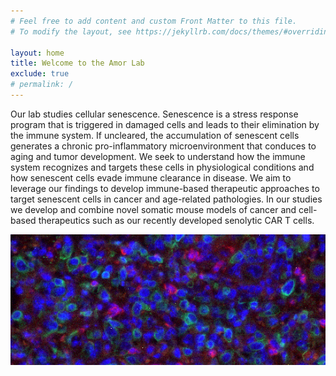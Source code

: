 ```yaml
---
# Feel free to add content and custom Front Matter to this file.
# To modify the layout, see https://jekyllrb.com/docs/themes/#overriding-theme-defaults

layout: home
title: Welcome to the Amor Lab
exclude: true
# permalink: /
---
```


Our lab studies cellular senescence. Senescence is a stress response program that is triggered in damaged cells and leads to their elimination by the immune system. If uncleared, the accumulation of senescent cells generates a chronic pro-inflammatory microenvironment that conduces to aging and tumor development. We seek to understand how the immune system recognizes and targets these cells in physiological conditions and how senescent cells evade immune clearance in disease. We aim to leverage our findings to develop immune-based therapeutic approaches to target senescent cells in cancer and age-related pathologies. In our studies we develop and combine novel somatic mouse models of cancer and cell-based therapeutics such as our recently developed senolytic CAR T cells.


![home](../img/home.png)